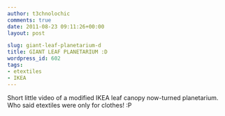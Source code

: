 ```yaml
---
author: t3chnolochic
comments: true
date: 2011-08-23 09:11:26+00:00
layout: post

slug: giant-leaf-planetarium-d
title: GIANT LEAF PLANETARIUM :D
wordpress_id: 602
tags:
- etextiles
- IKEA
---
```


Short little video of a modified IKEA leaf canopy now-turned planetarium. Who said etextiles were only for clothes! :P


